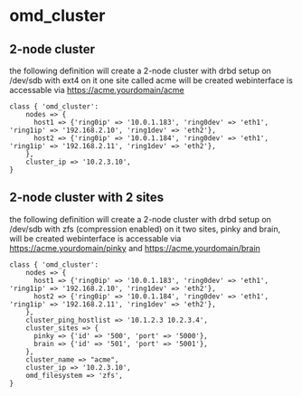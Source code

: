 # omd_cluster

## 2-node cluster

the following definition will create a 2-node cluster with drbd setup on /dev/sdb with ext4 on it
one site called acme will be created
webinterface is accessable via https://acme.yourdomain/acme

    class { 'omd_cluster':
        nodes => {
          host1 => {'ring0ip' => '10.0.1.183', 'ring0dev' => 'eth1', 'ring1ip' => '192.168.2.10', 'ring1dev' => 'eth2'},
          host2 => {'ring0ip' => '10.0.1.184', 'ring0dev' => 'eth1', 'ring1ip' => '192.168.2.11', 'ring1dev' => 'eth2'},
        },
        cluster_ip => '10.2.3.10',
    }



## 2-node cluster with 2 sites

the following definition will create a 2-node cluster with drbd setup on /dev/sdb with zfs (compression enabled) on it
two sites, pinky and brain, will be created
webinterface is accessable via https://acme.yourdomain/pinky and https://acme.yourdomain/brain

    class { 'omd_cluster':
        nodes => {
          host1 => {'ring0ip' => '10.0.1.183', 'ring0dev' => 'eth1', 'ring1ip' => '192.168.2.10', 'ring1dev' => 'eth2'},
          host2 => {'ring0ip' => '10.0.1.184', 'ring0dev' => 'eth1', 'ring1ip' => '192.168.2.11', 'ring1dev' => 'eth2'},
        },
        cluster_ping_hostlist => '10.1.2.3 10.2.3.4',
        cluster_sites => {
          pinky => {'id' => '500', 'port' => '5000'},
          brain => {'id' => '501', 'port' => '5001'},
        },
        cluster_name => "acme",
        cluster_ip => '10.2.3.10',
        omd_filesystem => 'zfs',
    }
